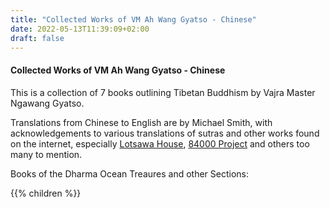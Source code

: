```yaml
---
title: "Collected Works of VM Ah Wang Gyatso - Chinese"
date: 2022-05-13T11:39:09+02:00
draft: false
---
```


#### Collected Works of VM Ah Wang Gyatso - Chinese

This is a collection of 7 books outlining Tibetan Buddhism by Vajra Master Ngawang Gyatso. 

Translations from Chinese to English are by Michael Smith, with acknowledgements to various translations of sutras and other works found on the internet, especially [Lotsawa House](http://www.lotsawahouse.org), [84000 Project](http://www.84000.co)
and others too many to mention.

Books of the Dharma Ocean Treaures and other Sections:

{{% children  %}}